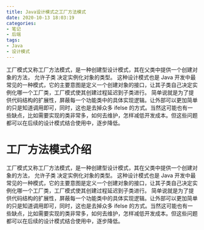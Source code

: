 ```yaml
---
title: Java设计模式之工厂方法模式
date: 2020-10-13 18:03:19
categories:
- 笔记
- 后端
tags:
- Java
- 设计模式
---
```


⼯⼚模式⼜称⼯⼚⽅法模式，是⼀种创建型设计模式，其在⽗类中提供⼀个创建对象的⽅法， 允许⼦类 决定实例化对象的类型。 这种设计模式也是 Java 开发中最常⻅的⼀种模式，它的主要意图是定义⼀个创建对象的接⼝，让其⼦类⾃⼰决定实例化哪⼀个⼯⼚类，⼯⼚模式使其创建过程延迟到⼦类进⾏。 简单说就是为了提供代码结构的扩展性，屏蔽每⼀个功能类中的具体实现逻辑。让外部可以更加简单的只是知道调⽤即可，同时，这也是去掉众多 ifelse 的⽅式。当然这可能也有⼀些缺点，⽐如需要实现的类⾮常多，如何去维护，怎样减低开发成本。但这些问题都可以在后续的设计模式结合使⽤中，逐步降低。

<!-- less -->



# 工厂方法模式介绍

⼯⼚模式⼜称⼯⼚⽅法模式，是⼀种创建型设计模式，其在⽗类中提供⼀个创建对象的⽅法， 允许⼦类 决定实例化对象的类型。 这种设计模式也是 Java 开发中最常⻅的⼀种模式，它的主要意图是定义⼀个创建对象的接⼝，让其⼦类⾃⼰决定实例化哪⼀个⼯⼚类，⼯⼚模式使其创建过程延迟到⼦类进⾏。 简单说就是为了提供代码结构的扩展性，屏蔽每⼀个功能类中的具体实现逻辑。让外部可以更加简单的只是知道调⽤即可，同时，这也是去掉众多 ifelse 的⽅式。当然这可能也有⼀些缺点，⽐如需要实现的类⾮常多，如何去维护，怎样减低开发成本。但这些问题都可以在后续的设计模式结合使⽤中，逐步降低。

